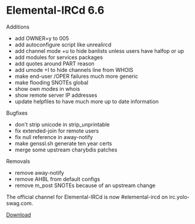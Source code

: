 Elemental-IRCd 6.6
==================

Additions
 - add OWNER=y to 005
 - add autoconfigure script like unrealircd
 - add channel mode +u to hide banlists unless users have halfop or up
 - add modules for services packages
 - add quotes around PART reason
 - add umode +I to hide channels line from WHOIS
 - make end-user /OPER failures much more generic
 - make flooding SNOTEs global
 - show own modes in whois
 - show remote server IP addresses
 - update helpfiles to have much more up to date information

Bugfixes
 - don't strip unicode in strip\_unprintable
 - fix extended-join for remote users
 - fix null reference in away-notify
 - make genssl.sh generate ten year certs
 - merge some upstream charybdis patches

Removals
 - remove away-notify
 - remove AHBL from default configs
 - remove m\_post SNOTEs because of an upstream change

The official channel for Elemental-IRCd is now #elemental-ircd on irc.yolo-swag.com.<F37>

[Download](https://github.com/Elemental-IRCd/elemental-ircd/archive/elemental-ircd-6.6.tar.gz)

